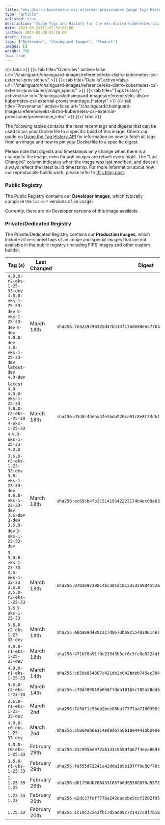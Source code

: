 ```yaml
---
title: "eks-distro-kubernetes-csi-external-provisioner Image Tags History"
type: "article"
unlisted: true
description: "Image Tags and History for the eks-distro-kubernetes-csi-external-provisioner Chainguard Image"
date: 2023-06-22T11:07:52+02:00
lastmod: 2024-03-20 01:10:09
draft: false
tags: ["Reference", "Chainguard Images", "Product"]
images: []
weight: 700
toc: true
---
```


{{< tabs >}}
{{< tab title="Overview" active=false url="/chainguard/chainguard-images/reference/eks-distro-kubernetes-csi-external-provisioner/" >}}
{{< tab title="Details" active=false url="/chainguard/chainguard-images/reference/eks-distro-kubernetes-csi-external-provisioner/image_specs/" >}}
{{< tab title="Tags History" active=true url="/chainguard/chainguard-images/reference/eks-distro-kubernetes-csi-external-provisioner/tags_history/" >}}
{{< tab title="Provenance" active=false url="/chainguard/chainguard-images/reference/eks-distro-kubernetes-csi-external-provisioner/provenance_info/" >}}
{{</ tabs >}}

The following tables contains the most recent tags and digests that can be used to pin your Dockerfile to a specific build of this image. Check our guide on [Using the Tag History API](/chainguard/chainguard-images/using-the-tag-history-api/) for information on how to fetch all tags from an image and how to pin your Dockerfile to a specific digest.

Please note that digests and timestamps only change when there is a change to the image, even though images are rebuilt every night. The "Last Changed" column indicates when the image was last modified, and doesn't always reflect the latest build timestamp. For more information about how our reproducible builds work, please refer to [this blog post](https://www.chainguard.dev/unchained/reproducing-chainguards-reproducible-image-builds).

### Public Registry
The Public Registry contains our **Developer Images**, which typically comprise the `latest*` versions of an image.

Currently, there are no Developer versions of this image available.

### Private/Dedicated Registry
The Private/Dedicated Registry contains our **Production Images**, which include all versioned tags of an image and special images that are not available in the public registry (including FIPS images and other custom builds).

| Tag (s)                                                                                                                                  | Last Changed  | Digest                                                                    |
|------------------------------------------------------------------------------------------------------------------------------------------|---------------|---------------------------------------------------------------------------|
|  `4.0.0-r2-eks-1-25-33-dev` `4.0.0-eks-1-25-33-dev` `4-eks-1-25-33-dev` `4-dev` `4.0.0-dev` `4.0-eks-1-25-33-dev` `latest-dev` `4.0-dev` | March 18th    | `sha256:7ea2a9c90325d47b414f17a8e88e6c770a6a9166f09591f23523c93a1b0bb924` |
|  `latest` `4.0` `4.0.0-eks-1-25-33` `4.0.0-r2-eks-1-25-33` `4-eks-1-25-33` `4` `4.0-eks-1-25-33` `4.0.0`                                 | March 18th    | `sha256:d3d8c4deaa44e5bda226ca91c8e8f34db187553b6c9dcd0ce4996ae9659e478e` |
|  `3.6.0-r3-eks-1-23-33-dev` `3.6-eks-1-23-33-dev` `3.6.0-eks-1-23-33-dev` `3.6-dev` `3-dev` `3.6.0-dev` `3-eks-1-23-33-dev`              | March 18th    | `sha256:ec69cb4fb3151419342223174b4ec69e035cbfed5a32d89a0f98abfa3c905964` |
|  `3` `3.6.0-eks-1-23-33` `3.6-eks-1-23-33` `3.6.0` `3.6.0-r3-eks-1-23-33` `3.6` `3-eks-1-23-33`                                          | March 18th    | `sha256:870209739814bc381d10123532a904552af6868c54cf8562328247dcd2461ebe` |
|  `3.6.0-r2-eks-1-23-33-dev`                                                                                                              | March 18th    | `sha256:e8ba89d439c2c7d9673b69c55483061ce76ffc030b926ad7be719f24b4e0cafa` |
|  `4.0.0-r1-eks-1-25-33-dev`                                                                                                              | March 18th    | `sha256:471b78a91f9e23543b3cf0c5fe8a0224df778f66556f290c95f43653207e72f6` |
|  `4.0.0-r1-eks-1-25-33`                                                                                                                  | March 14th    | `sha256:c059a854887c421de2c842bdeb745ec38490f1a990fc0afddfcb2709f1d06bd6` |
|  `3.6.0-r2-eks-1-23-33`                                                                                                                  | March 14th    | `sha256:c70d489018b058f7dda181b5c785a28dd6fc10e2f6c9fae01044396c5d9f3759` |
|  `3.6.0-r1-eks-1-23-33-dev`                                                                                                              | March 2nd     | `sha256:7a5d71c93db2bee05baf7377aa7160390c0f5918f73c8a04b9a571a34563851a` |
|  `4.0.0-r0-eks-1-25-33-dev`                                                                                                              | March 2nd     | `sha256:25864eb6e114ed9d6769b10e4441bb249e5cdf772d67d5496f2517fa114d536b` |
|  `4.0.0-r0-eks-1-25-33`                                                                                                                  | February 29th | `sha256:31c9958e972a6133c9559fa67f4eea86433ae28c3d0c9d78f5dd0b741e6f2b80` |
|  `3.6.0-r1-eks-1-23-33`                                                                                                                  | February 29th | `sha256:fa555d72241a42dda1b9e197ff9e80f76c16472a6e1e126718b3411609a6b5b4` |
|  `1` `1.25.39` `1.25`                                                                                                                    | February 26th | `sha256:d01f96db766433f657b8d95580876a55728a952af78744c67fd29167c20f9dc0` |
|  `1.23.33` `1.23`                                                                                                                        | February 26th | `sha256:e2dc37feff776a242eaccbe9ccf3202f95f67756282c50698a9a8b53bca21822` |
|  `1.25.33`                                                                                                                               | February 20th | `sha256:1c10c22242fb17d5adb9c7c1427c8f7b18a561f23c82c65f6766abff8a6ab5fc` |

